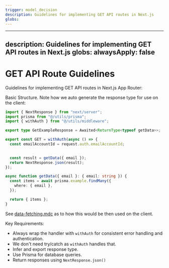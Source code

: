 ```yaml
---
trigger: model_decision
description: Guidelines for implementing GET API routes in Next.js
globs: 
---
```

---
description: Guidelines for implementing GET API routes in Next.js
globs: 
alwaysApply: false
---
# GET API Route Guidelines

Guidelines for implementing GET API routes in Next.js App Router:

Basic Structure. Note how we auto generate the response type for use on the client:

```typescript
import { NextResponse } from "next/server";
import prisma from "@/utils/prisma";
import { withAuth } from "@/utils/middleware";

export type GetExampleResponse = Awaited<ReturnType<typeof getData>>;

export const GET = withAuth(async () => {
  const emailAccountId = request.auth.emailAccountId;
  

  const result = getData({ email });
  return NextResponse.json(result);
});

async function getData({ email }: { email: string }) {
  const items = await prisma.example.findMany({
    where: { email },
  });

  return { items };
}
```

See [data-fetching.mdc](mdc:.cursor/rules/data-flow.mdc) as to how this would be then used on the client.

Key Requirements:

   - Always wrap the handler with `withAuth` for consistent error handling and authentication.
   - We don't need try/catch as `withAuth` handles that.
   - Infer and export response type.
   - Use Prisma for database queries.
   - Return responses using `NextResponse.json()`
